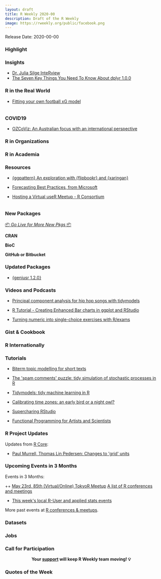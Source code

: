 ```yaml
---
layout: draft
title: R Weekly 2020-00
description: Draft of the R Weekly
image: https://rweekly.org/public/facebook.png
---
```


Release Date: 2020-00-00

###  Highlight



### Insights

+ [Dr. Julia Silge InteRview](https://pacha.dev/blog/2020/04/14/dr.-julia-silge-interview/)
+ [The Seven Key Things You Need To Know About dplyr 1.0.0](https://towardsdatascience.com/what-you-need-to-know-about-the-new-dplyr-1-0-0-7eaaaf6d78ac)

### R in the Real World

+ [Fitting your own football xG model](http://datofutbol.cl/xg-model/)

![]()

### COVID19

+ [OZCoViz: An Australian focus with an international perspective](https://cbdrh.github.io/ozcoviz/)

###  R in Organizations



###  R in Academia



###  Resources

+ [{ggpattern} An exploration with {flipbookr} and {xaringan}](https://evamaerey.github.io/flipbooks/ggpattern/ggpattern#1)

+ [Forecasting Best Practices, from Microsoft](https://blog.revolutionanalytics.com/2020/04/forecasting-best-practices-from-microsoft.html)

+ [Hosting a Virtual useR Meetup - R Consortium](https://www.r-consortium.org/blog/2020/04/13/hosting-a-virtual-user-meetup)

![]()

###  New Packages

<p class="added-hostname"><a href="https://rweekly.org/live" target="_blank" class="externalLink">📦 <i>Go Live for More New Pkgs</i> 📦</a></p>

**CRAN**



**BioC**



**GitHub or Bitbucket**



### Updated Packages

+ [{geniusr 1.2.0}](https://ewenme.github.io/geniusr/)

###  Videos and Podcasts

+ [Principal component analysis for hip hop songs with tidymodels](https://www.youtube.com/watch?v=OvgzIx5mDNM)

+ [R Tutorial - Creating Enhanced Bar charts in ggplot and RStudio](https://www.youtube.com/watch?v=2GNvivXfTbU)

+ [Turning numeric into single-choice exercises with R/exams](https://www.youtube.com/watch?v=yj43hvj3lp8)

### Gist & Cookbook


### R Internationally



###  Tutorials

+ [Biterm topic modelling for short texts](http://bnosac.be/index.php/blog/98-biterm-topic-modelling-for-short-texts)

+ [The 'spam comments' puzzle: tidy simulation of stochastic processes in R](http://varianceexplained.org/r/spam-simulation/)

+ [Tidymodels: tidy machine learning in R](http://www.rebeccabarter.com/blog/2020-03-25_machine_learning/)

+ [Calibrating time zones: an early bird or a night owl?](https://blog.earo.me/2020/04/05/calibrate-tzones/)

+ [Supercharing RStudio](https://www.notion.so/Supercharging-RStudio-3d17d0b4642f43cb871227460d7b74b7)

+ [Functional Programming for Artists and Scientists](https://djnavarro.github.io/robust-tools/functionality)

<!--<div class="post-more-begin></div><div class="post-more-end"></div>-->

###  R Project Updates

Updates from [R Core](http://developer.r-project.org/blosxom.cgi/R-devel/NEWS):

+ [Paul Murrell, Thomas Lin Pedersen: Changes to 'grid' units](https://developer.r-project.org/Blog/public/2020/04/13/changes-to-grid-units/)

###  Upcoming Events in 3 Months

Events in 3 Months:


++ [May 23rd, 85th (Virtual/Online) TokyoR Meetup](https://tokyor.connpass.com/)
 [A list of R conferences and meetings](https://jumpingrivers.github.io/meetingsR/events.html)

+ [This week's local R-User and applied stats events](https://community.rstudio.com/c/irl)


More past events at [R conferences & meetups](https://conf.rweekly.org).


### Datasets

### Jobs




###  Call for Participation


<p class="hide-support added-hostname support-rweekly" style="text-align: center;font-weight: bold;">Your <a class="non-visited externalLink" href="https://www.patreon.com/rweekly" onclick="pas(this)">support</a> will keep R Weekly team moving! 💡</p>

###  Quotes of the Week
